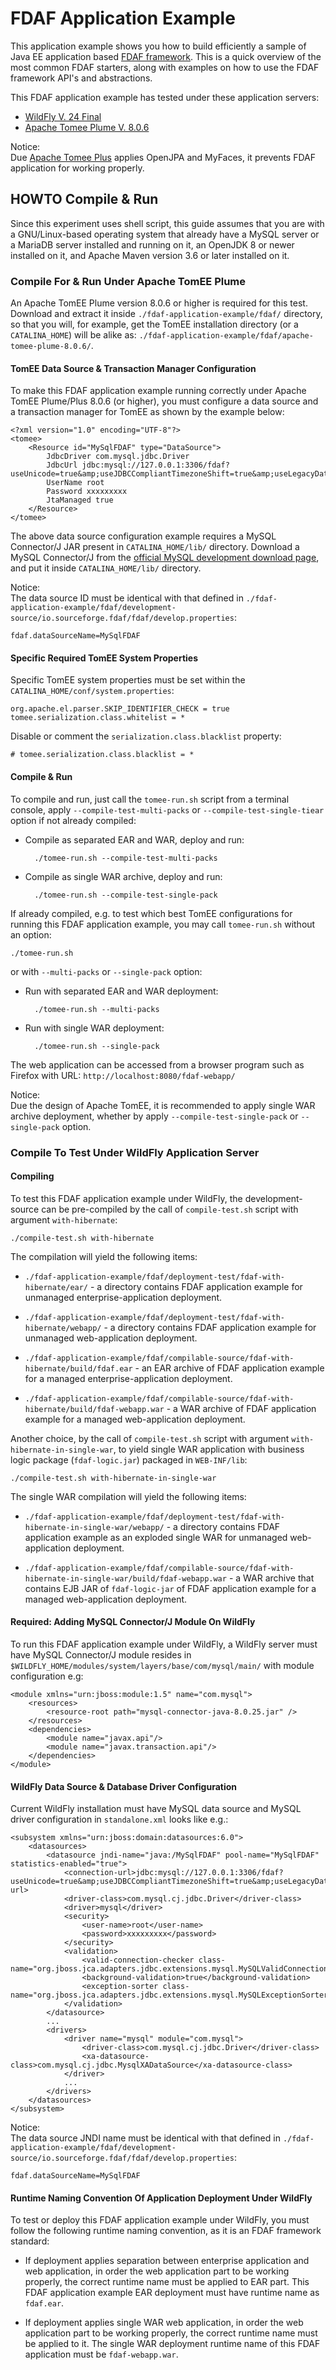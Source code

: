 # FDAF Application Example

This application example shows you how to build efficiently a sample of Java
EE application based [FDAF framework](https://github.com/heru-himawan-tl/fdaf).
This is a quick overview of the most common FDAF starters, along with examples
on how to use the FDAF framework API's and abstractions.

This FDAF application example has tested under these application servers:

- [WildFly V. 24 Final](https://www.wildfly.org/)   
- [Apache Tomee Plume V. 8.0.6](https://tomee.apache.org/)  

Notice:  
Due [Apache Tomee Plus](https://tomee.apache.org/) applies OpenJPA
and MyFaces, it prevents FDAF application for working properly.

## HOWTO Compile & Run

Since this experiment uses shell script, this guide assumes that you are with
a GNU/Linux-based operating system that already have a MySQL server or a
MariaDB server installed and running on it, an OpenJDK 8 or newer installed on
it, and Apache Maven version 3.6 or later installed on it.

### Compile For & Run Under Apache TomEE Plume

An Apache TomEE Plume version 8.0.6 or higher is required for this
test. Download and extract it inside `./fdaf-application-example/fdaf/`
directory, so that you will, for example, get the TomEE installation
directory (or a `CATALINA_HOME`) will be alike as:
`./fdaf-application-example/fdaf/apache-tomee-plume-8.0.6/`.

#### TomEE Data Source & Transaction Manager Configuration

To make this FDAF application example running correctly under Apache TomEE
Plume/Plus 8.0.6 (or higher), you must configure a data source and a
transaction manager for TomEE as shown by the example below:

    <?xml version="1.0" encoding="UTF-8"?>
    <tomee>
        <Resource id="MySqlFDAF" type="DataSource">
            JdbcDriver com.mysql.jdbc.Driver
            JdbcUrl jdbc:mysql://127.0.0.1:3306/fdaf?useUnicode=true&amp;useJDBCCompliantTimezoneShift=true&amp;useLegacyDatetimeCode=false&amp;serverTimezone=UTC
            UserName root
            Password xxxxxxxxx
            JtaManaged true
        </Resource>
    </tomee>
    
The above data source configuration example requires a MySQL Connector/J JAR
present in `CATALINA_HOME/lib/` directory. Download a MySQL Connector/J from
the [official MySQL development download page](https://dev.mysql.com/downloads/connector/j/),
and put it inside `CATALINA_HOME/lib/` directory.

Notice:  
The data source ID must be identical with that defined in
`./fdaf-application-example/fdaf/development-source/io.sourceforge.fdaf/fdaf/develop.properties`:

    fdaf.dataSourceName=MySqlFDAF
    
#### Specific Required TomEE System Properties

Specific TomEE system properties must be set within the `CATALINA_HOME/conf/system.properties`:

    org.apache.el.parser.SKIP_IDENTIFIER_CHECK = true
    tomee.serialization.class.whitelist = *
    
Disable or comment the `serialization.class.blacklist` property:

    # tomee.serialization.class.blacklist = *

#### Compile & Run

To compile and run, just call the `tomee-run.sh` script from a terminal
console, apply `--compile-test-multi-packs` or `--compile-test-single-tiear`
option if not already compiled:

- Compile as separated EAR and WAR, deploy and run:

        ./tomee-run.sh --compile-test-multi-packs  

- Compile as single WAR archive, deploy and run:

        ./tomee-run.sh --compile-test-single-pack
    
If already compiled, e.g. to test which best TomEE configurations for
running this FDAF application example, you may call `tomee-run.sh`
without an option:

    ./tomee-run.sh
    
or with `--multi-packs` or `--single-pack` option:

- Run with separated EAR and WAR deployment:

        ./tomee-run.sh --multi-packs  

- Run with single WAR deployment:

        ./tomee-run.sh --single-pack

The web application can be accessed from a browser program such as
Firefox with URL: `http://localhost:8080/fdaf-webapp/`

Notice:  
Due the design of Apache TomEE, it is recommended to apply single WAR archive
deployment, whether by apply `--compile-test-single-pack` or `--single-pack`
option.

### Compile To Test Under WildFly Application Server

#### Compiling

To test this FDAF application example under WildFly, the development-source
can be pre-compiled by the call of `compile-test.sh` script with argument
`with-hibernate`:

    ./compile-test.sh with-hibernate
    
The compilation will yield the following items:

- `./fdaf-application-example/fdaf/deployment-test/fdaf-with-hibernate/ear/` -
a directory contains FDAF application example for unmanaged
enterprise-application deployment.

- `./fdaf-application-example/fdaf/deployment-test/fdaf-with-hibernate/webapp/` -
a directory contains FDAF application example for unmanaged
web-application deployment.

- `./fdaf-application-example/fdaf/compilable-source/fdaf-with-hibernate/build/fdaf.ear` -
an EAR archive of FDAF application example for a managed enterprise-application
deployment.
 
- `./fdaf-application-example/fdaf/compilable-source/fdaf-with-hibernate/build/fdaf-webapp.war` -
a WAR archive of FDAF application example for a managed web-application
deployment.

Another choice, by the call of `compile-test.sh` script with argument
`with-hibernate-in-single-war`, to yield single WAR application with business
logic package (`fdaf-logic.jar`) packaged in `WEB-INF/lib`:

    ./compile-test.sh with-hibernate-in-single-war

The single WAR compilation will yield the following items:

- `./fdaf-application-example/fdaf/deployment-test/fdaf-with-hibernate-in-single-war/webapp/` -
a directory contains FDAF application example as an exploded single WAR for
unmanaged web-application deployment.
 
- `./fdaf-application-example/fdaf/compilable-source/fdaf-with-hibernate-in-single-war/build/fdaf-webapp.war` -
a WAR archive that contains EJB JAR of `fdaf-logic-jar` of FDAF application
example for a managed web-application deployment.

#### Required: Adding MySQL Connector/J Module On WildFly

To run this FDAF application example under WildFly, a WildFly server must
have MySQL Connector/J module resides in
`$WILDFLY_HOME/modules/system/layers/base/com/mysql/main/` with module
configuration e.g:

    <module xmlns="urn:jboss:module:1.5" name="com.mysql">
        <resources>
            <resource-root path="mysql-connector-java-8.0.25.jar" />
        </resources>
        <dependencies>
            <module name="javax.api"/>
            <module name="javax.transaction.api"/>
        </dependencies>
    </module>
    
#### WildFly Data Source & Database Driver Configuration

Current WildFly installation must have MySQL data source and MySQL driver
configuration in `standalone.xml` looks like e.g.:

    <subsystem xmlns="urn:jboss:domain:datasources:6.0">
        <datasources>
            <datasource jndi-name="java:/MySqlFDAF" pool-name="MySqlFDAF" statistics-enabled="true">
                <connection-url>jdbc:mysql://127.0.0.1:3306/fdaf?useUnicode=true&amp;useJDBCCompliantTimezoneShift=true&amp;useLegacyDatetimeCode=false&amp;serverTimezone=UTC</connection-url>
                <driver-class>com.mysql.cj.jdbc.Driver</driver-class>
                <driver>mysql</driver>
                <security>
                    <user-name>root</user-name>
                    <password>xxxxxxxxx</password>
                </security>
                <validation>
                    <valid-connection-checker class-name="org.jboss.jca.adapters.jdbc.extensions.mysql.MySQLValidConnectionChecker"/>
                    <background-validation>true</background-validation>
                    <exception-sorter class-name="org.jboss.jca.adapters.jdbc.extensions.mysql.MySQLExceptionSorter"/>
                </validation>
            </datasource>
            ...
            <drivers>
                <driver name="mysql" module="com.mysql">
                    <driver-class>com.mysql.cj.jdbc.Driver</driver-class>
                    <xa-datasource-class>com.mysql.cj.jdbc.MysqlXADataSource</xa-datasource-class>
                </driver>
                ...
            </drivers>
        </datasources>
    </subsystem>
    
Notice:  
The data source JNDI name must be identical with that defined in
`./fdaf-application-example/fdaf/development-source/io.sourceforge.fdaf/fdaf/develop.properties`:

    fdaf.dataSourceName=MySqlFDAF
    
#### Runtime Naming Convention Of Application Deployment Under WildFly

To test or deploy this FDAF application example under WildFly, you
must follow the following runtime naming convention, as it is an FDAF
framework standard:

- If deployment applies separation between enterprise application and web
application, in order the web application part to be working properly, the
correct runtime name must be applied to EAR part. This FDAF application
example EAR deployment must have runtime name as `fdaf.ear`.  

- If deployment applies single WAR web application, in order the web
application part to be working properly, the correct runtime name must
be applied to it. The single WAR deployment runtime name of this
FDAF application must be `fdaf-webapp.war`.   


